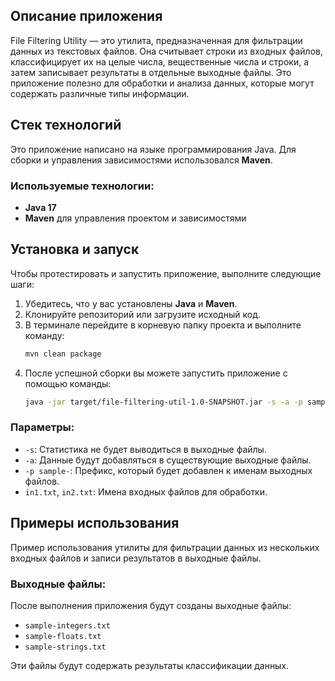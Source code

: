 ## Описание приложения

File Filtering Utility — это утилита, предназначенная для фильтрации данных из текстовых файлов. Она считывает строки из входных файлов, классифицирует их на целые числа, вещественные числа и строки, а затем записывает результаты в отдельные выходные файлы. Это приложение полезно для обработки и анализа данных, которые могут содержать различные типы информации.

## Стек технологий

Это приложение написано на языке программирования Java. Для сборки и управления зависимостями использовался **Maven**.

### Используемые технологии:
- **Java 17**
- **Maven** для управления проектом и зависимостями

## Установка и запуск

Чтобы протестировать и запустить приложение, выполните следующие шаги:

1. Убедитесь, что у вас установлены **Java** и **Maven**.
2. Клонируйте репозиторий или загрузите исходный код.
3. В терминале перейдите в корневую папку проекта и выполните команду:
    ```bash
    mvn clean package
    ```
4. После успешной сборки вы можете запустить приложение с помощью команды:
    ```bash
    java -jar target/file-filtering-util-1.0-SNAPSHOT.jar -s -a -p sample- in1.txt in2.txt
    ```

### Параметры:
- `-s`: Статистика не будет выводиться в выходные файлы.
- `-a`: Данные будут добавляться в существующие выходные файлы.
- `-p sample-`: Префикс, который будет добавлен к именам выходных файлов.
- `in1.txt`, `in2.txt`: Имена входных файлов для обработки.

## Примеры использования

Пример использования утилиты для фильтрации данных из нескольких входных файлов и записи результатов в выходные файлы.
### Выходные файлы:
После выполнения приложения будут созданы выходные файлы:
- `sample-integers.txt`
- `sample-floats.txt`
- `sample-strings.txt`

Эти файлы будут содержать результаты классификации данных.
